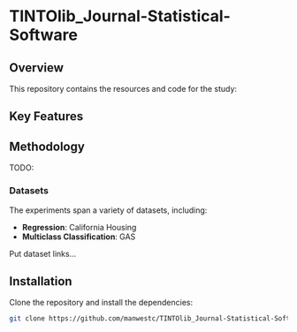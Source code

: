 # TINTOlib_Journal-Statistical-Software

## Overview
This repository contains the resources and code for the study: 

## Key Features

## Methodology
TODO:

### Datasets
The experiments span a variety of datasets, including:
- **Regression**: California Housing
- **Multiclass Classification**: GAS

Put dataset links...

## Installation
Clone the repository and install the dependencies:
```bash
git clone https://github.com/manwestc/TINTOlib_Journal-Statistical-Software
